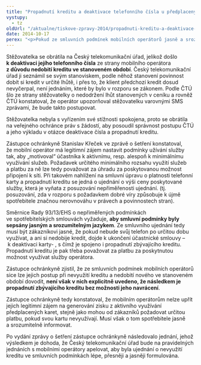 ```yaml
---
title: "Propadnutí kreditu a deaktivace telefonního čísla u předplacených telefonních karet"
vystupy:
  - tz
oldUrl: "/aktualne/tiskove-zpravy-2014/propadnuti-kreditu-a-deaktivace-telefonniho-cisla-u-predplacenych-telefonnich-karet"
date: 2014-10-17
perex: "<p>Pokud ze smluvních podmínek mobilních operátorů jasně a srozumitelně nevyplývá, že následkem nevyužití zaplaceného kreditu a nedobití nového kreditu ve stanoveném období je propadnutí zbývajícího kreditu, jedná se o porušení ustanovení § 63 odst. 1 zákona o elektronických komunikacích.</p>"
---
```


<!-- imported from the old website -->

<p>Stěžovatelka se obrátila na Český telekomunikační úřad, jelikož došlo <strong>k deaktivaci jejího telefonního čísla</strong> ze strany mobilního operátora <strong>z důvodu nedobití kreditu ve stanoveném období</strong>. Český telekomunikační úřad ji seznámil se svým stanoviskem, podle něhož stanovení povinnost dobít si kredit v určité lhůtě, i přes to, že klient předchozí kredit dosud nevyčerpal, není jednáním, které by bylo v rozporu se zákonem. Podle ČTÚ šlo ze strany stěžovatelky o nedodržení lhůt stanovených v ceníku a rovněž ČTÚ konstatoval, že operátor upozorňoval stěžovatelku varovnými SMS zprávami, že bude takto postupovat.</p><p>Stěžovatelka nebyla s vyřízením své stížnosti spokojena, proto se obrátila na veřejného ochránce práv s žádostí, aby posoudil správnost postupu ČTÚ a jeho výkladu v otázce deaktivace čísla a propadnutí kreditu.</p><p>Zástupce ochránkyně Stanislav Křeček ve zprávě o šetření konstatoval, že mobilní operátor má legitimní zájem nastavit podmínky užívání služby tak, aby „motivoval“ účastníka k aktivnímu, resp. alespoň k minimálnímu využívání služeb. Požadavek určitého minimálního rozsahu využití služeb a platbu za ně lze tedy považovat za úhradu za poskytovanou možnost připojení k síti. Při takovém nahlížení na smluvní úpravu o platnosti telefonní karty a propadnutí kreditu se jedná o ujednání o výši ceny poskytované služby, která je vyňata z posuzování nepřiměřenosti ujednání. (tj. posuzování, zda v rozporu s požadavkem dobré víry způsobuje k újmě spotřebitele značnou nerovnováhu v právech a povinnostech stran).</p><p>Směrnice Rady 93/13/EHS o nepřiměřených podmínkách ve spotřebitelských smlouvách vyžaduje, <strong>aby smluvní podmínky byly sepsány jasným a srozumitelným jazykem</strong>. Ze smluvního ujednání tedy musí být zákazníkovi jasné, že pokud nebude svůj telefon po určitou dobu využívat, a ani si nedobije kredit, dojde k ukončení účastnické smlouvy – k deaktivaci karty- , s čímž je spojeno i propadnutí zbývajícího kreditu. Propadnutí kreditu je pak třeba považovat za platbu za poskytnutou možnost využívat služby operátora. </p><p>Zástupce ochránkyně zjistil, že ze smluvních podmínek mobilních operátorů sice lze jejich postup při nevyužití kreditu a nedobití nového ve stanoveném období dovodit, <strong>není však v nich explicitně uvedeno, že následkem je propadnutí zbývajícího kreditu bez možnosti jeho navrácení</strong>. </p><p>Zástupce ochránkyně tedy konstatoval, že mobilním operátorům nelze upřít jejich legitimní zájem na generování zisku z aktivního využívání předplacených karet, stejně jako mohou od zákazníků požadovat určitou platbu, pokud svou kartu nevyužívají. Musí však o tom spotřebitele jasně a srozumitelně informovat.</p><p>Po vydání zprávy o šetření zástupce ochránkyně následovalo jednání, jehož výsledkem je dohoda, že Český telekomunikační úřad bude na pravidelných jednáních s mobilními operátory apelovat, aby byla ujednání o nevyužití kreditu ve smluvních podmínkách lépe, přesněji a jasněji formulována.</p>
